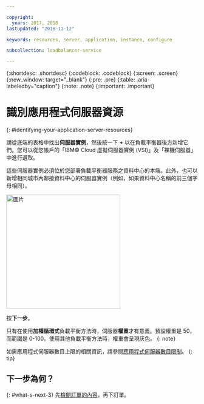 ```yaml
---

copyright:
  years: 2017, 2018
lastupdated: "2018-11-12"

keywords: resources, server, application, instance, configure

subcollection: loadbalancer-service

---
```


{:shortdesc: .shortdesc}
{:codeblock: .codeblock}
{:screen: .screen}
{:new_window: target="_blank"}
{:pre: .pre}
{:table: .aria-labeledby="caption"}
{:note: .note}
{:important: .important}

# 識別應用程式伺服器資源
{: #identifying-your-application-server-resources}

請從底端的表格中找出**伺服器實例**，然後按一下 **+** 以在負載平衡器後方新增它們。您可以從您帳戶的「IBM© Cloud 虛擬伺服器實例 (VSI)」及「裸機伺服器」中進行選取。

這些伺服器實例必須位於您部署負載平衡器服務之資料中心的本端。此外，也可以新增相同城市內鄰接資料中心的伺服器實例（例如，如果資料中心名稱的前三個字母相同）。

<img src="images/locate-server-instance.png" alt="圖片" style="width: 300px;"/>

按**下一步**。

只有在使用**加權循環式**負載平衡方法時，伺服器**權重**才有意義。預設權重是 50，而範圍是 0-100。使用其他負載平衡方法時，權重會呈現灰色。
{: note}

如需應用程式伺服器數目上限的相關資訊，請參閱[應用程式伺服器數目限制](/docs/infrastructure/loadbalancer-service?topic=loadbalancer-service-faqs-for-ibm-cloud-load-balancer#what-s-the-maximum-number-of-compute-instances-i-can-associate-with-my-load-balancer-)。
{: tip}

## 下一步為何？
{: #what-s-next-3}
先[檢閱訂單的內容](/docs/infrastructure/loadbalancer-service?topic=loadbalancer-service-review-and-place-your-order)，再下訂單。
